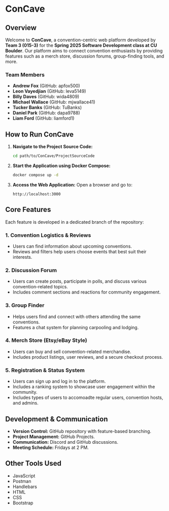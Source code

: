 # ConCave

##  Overview

Welcome to **ConCave**, a convention-centric web platform developed by **Team 3 (015-3)** for the **Spring 2025 Software Development class at CU Boulder**. Our platform aims to connect convention enthusiasts by providing features such as a merch store, discussion forums, group-finding tools, and more.

### Team Members
- **Andrew Fox** (GitHub: apfox500)
- **Leon Vayedjian** (GitHub: leva5149)
- **Billy Daves** (GitHub: wida4809)
- **Michael Wallace** (GitHub: mjwallace41)
- **Tucker Banks** (GitHub: TuBanks)
- **Daniel Park** (GitHub: dapa9788)
- **Liam Ford** (GitHub: liamford1)

## How to Run ConCave

1. **Navigate to the Project Source Code:**
   ```sh
   cd path/to/ConCave/ProjectSourceCode
   ```
2. **Start the Application using Docker Compose:**
   ```sh
   docker compose up -d
   ```
3. **Access the Web Application:**
   Open a browser and go to:
   ```
   http://localhost:3000
   ```

## Core Features

Each feature is developed in a dedicated branch of the repository:

### 1. Convention Logistics & Reviews
   - Users can find information about upcoming conventions.
   - Reviews and filters help users choose events that best suit their interests.

### 2. Discussion Forum
   - Users can create posts, participate in polls, and discuss various convention-related topics.
   - Includes comment sections and reactions for community engagement.

### 3. Group Finder
   - Helps users find and connect with others attending the same conventions.
   - Features a chat system for planning carpooling and lodging.

### 4. Merch Store (Etsy/eBay Style)
   - Users can buy and sell convention-related merchandise.
   - Includes product listings, user reviews, and a secure checkout process.

### 5. Registration & Status System
   - Users can sign up and log in to the platform.
   - Includes a ranking system to showcase user engagement within the community.
   - Includes types of users to accomoadte regular users, convention hosts, and admins.

## Development & Communication
- **Version Control:** GitHub repository with feature-based branching.
- **Project Management:** GitHub Projects.
- **Communication:** Discord and GitHub discussions.
- **Meeting Schedule:** Fridays at 2 PM.

## Other Tools Used
- JavaScript
- Postman
- Handlebars
- HTML
- CSS
- Bootstrap
